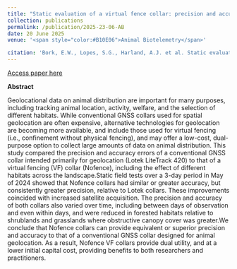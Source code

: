 ```yaml
---
title: "Static evaluation of a virtual fence collar: precision and accuracy relative to a conventional GNSS collar across habitats"
collection: publications
permalink: /publication/2025-23-06-AB
date: 20 June 2025
venue: '<span style="color:#B10E06">Animal Biotelemetry</span>'

citation: 'Bork, E.W., Lopes, S.G., Harland, A.J. et al. Static evaluation of a virtual fence collar: precision and accuracy relative to a conventional GNSS collar across habitats. Anim Biotelemetry 13, 21 (2025).'
---
```


[Access paper here](https://doi.org/10.1186/s40317-025-00417-1)

<b>Abstract</b>

Geolocational data on animal distribution are important for many purposes, including tracking animal location, activity, welfare, and the selection of different habitats. While conventional GNSS collars used for spatial geolocation are often expensive, alternative technologies for geolocation are becoming more available, and include those used for virtual fencing (i.e., confinement without physical fencing), and may offer a low-cost, dual-purpose option to collect large amounts of data on animal distribution. This study compared the precision and accuracy errors of a conventional GNSS collar intended primarily for geolocation (Lotek LiteTrack 420) to that of a virtual fencing (VF) collar (Nofence), including the effect of different habitats across the landscape.Static field tests over a 3-day period in May of 2024 showed that Nofence collars had similar or greater accuracy, but consistently greater precision, relative to Lotek collars. These improvements coincided with increased satellite acquisition. The precision and accuracy of both collars also varied over time, including between days of observation and even within days, and were reduced in forested habitats relative to shrublands and grasslands where obstructive canopy cover was greater.We conclude that Nofence collars can provide equivalent or superior precision and accuracy to that of a conventional GNSS collar designed for animal geolocation. As a result, Nofence VF collars provide dual utility, and at a lower initial capital cost, providing benefits to both researchers and practitioners.
